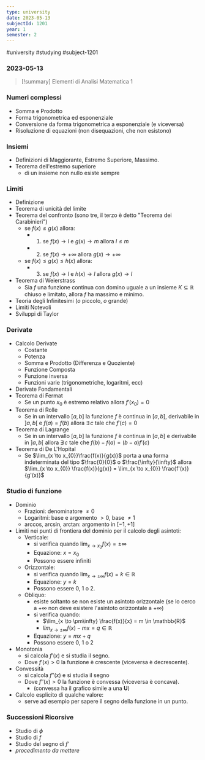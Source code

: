 ```yaml
---
type: university
date: 2023-05-13
subjectId: 1201
year: 1
semester: 2
---
```

#university #studying #subject-1201
### 2023-05-13
> [!summary] Elementi di Analisi Matematica 1

### Numeri complessi
- Somma e Prodotto
- Forma trigonometrica ed esponenziale
- Conversione da forma trigonometrica a esponenziale (e viceversa)
- Risoluzione di equazioni (non disequazioni, che non esistono)

### Insiemi
- Definizioni di Maggiorante, Estremo Superiore, Massimo.
- Teorema dell'estremo superiore
	- di un insieme non nullo esiste sempre

### Limiti
- Definizione
- Teorema di unicità del limite
- Teorema del confronto (sono tre, il terzo è detto "Teorema dei Carabinieri")
	- se $f(x) \leq g(x)$ allora:
		- 1. se $f(x) \to l$ e $g(x) \to m$ allora $l \leq m$
		- 2. se $f(x) \to +\infty$ allora $g(x) \to +\infty$
	- se $f(x) \leq g(x) \leq h(x)$ allora:
		- 3. se $f(x) \to l$ e $h(x) \to l$ allora $g(x) \to l$
- Teorema di Weierstrass
	- Sia $f$ una funzione continua con domino uguale a un insieme $K \subseteq \mathbb{R}$ chiuso e limitato, allora $f$ ha massimo e minimo.
- Teoria degli Infinitesimi ($o$ piccolo, $o$ grande)
- Limiti Notevoli
- Sviluppi di Taylor

### Derivate
- Calcolo Derivate
	- Costante
	- Potenza
	- Somma e Prodotto (Differenza e Quoziente)
	- Funzione Composta
	- Funzione inversa
	- Funzioni varie (trigonometriche, logaritmi, ecc)
- Derivate Fondamentali
- Teorema di Fermat
	- Se un punto $x_0$ è estremo relativo allora $f'(x_{0}) = 0$
- Teorema di Rolle
	- Se in un intervallo $[a, b]$ la funzione $f$ è continua in $[a,b]$, derivabile in $]a,b[$ e $f(a)=f(b)$ allora $\exists \,c$ tale che $f'(c) = 0$
- Teorema di Lagrange
	- Se in un intervallo $[a,b]$ la funzione $f$ è continua in $[a,b]$ e derivabile in $]a,b[$ allora $\exists \,c$ tale che $f(b)-f(a)=(b-a)f'(c)$
- Teorema di De L'Hopital
	- Se $\lim_{x \to x_{0}}\frac{f(x)}{g(x)}$ porta a una forma indeterminata del tipo $\frac{0}{0}$ o $\frac{\infty}{\infty}$ allora $\lim_{x \to x_{0}} \frac{f(x)}{g(x)} = \lim_{x \to x_{0}} \frac{f'(x)}{g'(x)}$

### Studio di funzione
- Dominio
	- Frazioni: denominatore $\neq 0$
	- Logaritmi: base e argomento $> 0$, base $\neq 1$
	- arccos, arcsin, arctan: argomento in $[-1, +1]$
- Limiti nei punti di frontiera del dominio per il calcolo degli asintoti:
	- Verticale:
		- si verifica quando $\lim_{x \to x_{0}} f(x) = \pm\infty$
		- Equazione: $x = x_0$
		- Possono essere infiniti
	- Orizzontale:
		- si verifica quando $\lim_{x \to \pm\infty} f(x) = k \in \mathbb{R}$
		- Equazione: $y = k$
		- Possono essere 0, 1 o 2.
	- Obliquo:
		- esiste soltanto se non esiste un asintoto orizzontale (se lo cerco a $+\infty$ non deve esistere l'asintoto orizzontale a $+\infty$)
		- si verifica quando:
			- $\lim_{x \to \pm\infty} \frac{f(x)}{x} = m \in \mathbb{R}$
			- $lim_{x \to \pm\infty} f(x) - mx = q \in \mathbb{R}$
		- Equazione: $y = mx + q$
		- Possono essere 0, 1 o 2
- Monotonia
	- si calcola $f'(x)$ e si studia il segno.
	- Dove $f'(x) > 0$ la funzione è crescente (viceversa è decrescente).
- Convessità
	- si calcola $f''(x)$ e si studia il segno
	- Dove $f''(x) > 0$ la funzione è convessa (viceversa è concava).
		- (convessa ha il grafico simile a una **U**)
- Calcolo esplicito di qualche valore:
	- serve ad esempio per sapere il segno della funzione in un punto.

### Successioni Ricorsive
- Studio di $\phi$
- Studio di $f$
- Studio del segno di $f'$
- *procedimento da mettere*
